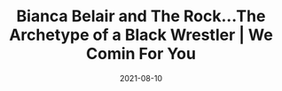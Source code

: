 ---
title: "Bianca Belair and The Rock...The Archetype of a Black Wrestler | We Comin For You"
date: 2021-08-10
description: "Bianca Belair and The Rock...The Archetype of a Black Wrestler | We Comin For You"
longDescription: >-
    We Comin For You comes back and discusses the archetype of the black wrestler. They talk about how Bianca Belair and The Rock are potentially the people you want to build a black wrestler like.
    
    Visit ProWrestlingBlack.org for all We Comin For You Cast episodes!  Send questions or comments to WeCominForYouCast@gmail.com
    
    WCFY online ​  ​
    RVS: @FranchICE06 
    ROD: @R8TED_R
    FB Group: https://bit.ly/3iGwOMw​ 
    ​IG: https://bit.ly/2NB17ZB ​ 
    
    
    Follow SOLC Network online
    Instagram: https://bit.ly/39VL542              
    Twitter: https://bit.ly/39aL395               
    Facebook: https://bit.ly/3sQn7je        ​
    
    To Listen to the podcast
    Podbean https://bit.ly/3t7SDJH           
    YouTube http://bit.ly/3ouZqJU           
    Spotify http://spoti.fi/3pwZZnJ           
    Apple http://apple.co/39rwjD1           
    Stitcher http://bit.ly/3puGQ5P    
    IHeartRadio http://ihr.fm/2L0A2y1
duration: "0:12:00"
youtubeId: "SsdZFOssYxE"

image: "/uploads/thumbnails/SsdZFOssYxE.jpg"
tags: ["wrestling"]
draft: false
---